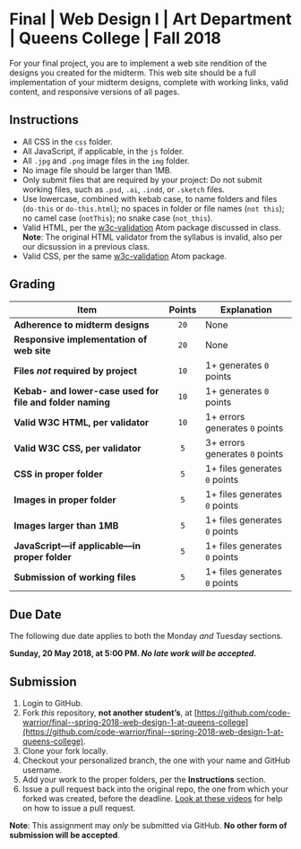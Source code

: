 # Final | Web Design I | Art Department | Queens College | Fall 2018
For your final project, you are to implement a web site rendition of the designs you created for the midterm. This web site should be a full implementation of your midterm designs, complete with working links, valid content, and responsive versions of all pages.

## Instructions
* All CSS in the `css` folder.
* All JavaScript, if applicable, in the `js` folder.
* All `.jpg` and `.png` image files in the `img` folder.
* No image file should be larger than 1MB.
* Only submit files that are required by your project: Do not submit working files, such as `.psd`, `.ai`, `.indd`, or `.sketch` files.
* Use lowercase, combined with kebab case, to name folders and files (`do-this` or `do-this.html`); no spaces in folder or file names (`not this`); no camel case (`notThis`); no snake case (`not_this`).
* Valid HTML, per the [w3c-validation](https://atom.io/packages/w3c-validation) Atom package discussed in class. **Note**: The original HTML validator from the syllabus is invalid, also per our dicsussion in a previous class.
* Valid CSS, per the same [w3c-validation](https://atom.io/packages/w3c-validation) Atom package.

## Grading
| Item                                                      | Points |  Explanation                   |
|-----------------------------------------------------------|:------:|--------------------------------|
| **Adherence to midterm designs**                          | `20`   | None                           |
| **Responsive implementation of web site**                 | `20`   | None                           |
| **Files *not* required by project**                       | `10`   | 1+ generates `0` points        |
| **Kebab- and lower-case used for file and folder naming** | `10`   | 1+ generates `0` points        |
| **Valid W3C HTML, per validator**                         | `10`   | 1+ errors generates `0` points |
| **Valid W3C CSS, per validator**                          | `5`    | 3+ errors generates `0` points |
| **CSS in proper folder**                                  | `5`    | 1+ files generates `0` points  |
| **Images in proper folder**                               | `5`    | 1+ files generates `0` points  |
| **Images larger than 1MB**                                | `5`    | 1+ files generates `0` points  |
| **JavaScript—if applicable—in proper folder**             | `5`    | 1+ files generates `0` points  |
| **Submission of working files**                           | `5`    | 1+ files generates `0` points  |

## Due Date
The following due date applies to both the Monday *and* Tuesday sections.

**Sunday, 20 May 2018, at 5:00 PM. _No late work will be accepted._**

## Submission
1. Login to GitHub.
2. Fork *this* repository, **not another student’s**, at [https://github.com/code-warrior/final--spring-2018-web-design-1-at-queens-college](https://github.com/code-warrior/final--spring-2018-web-design-1-at-queens-college).
3. Clone your fork locally.
4. Checkout your personalized branch, the one with your name and GitHub username.
5. Add your work to the proper folders, per the **Instructions** section.
6. Issue a pull request back into the original repo, the one from which your forked was created, before the deadline. [Look at these videos](http://code-warrior.github.io/tutorials/git/github/) for help on how to issue a pull request.

**Note**: This assignment may *only* be submitted via GitHub. **No other form of submission will be accepted**.
